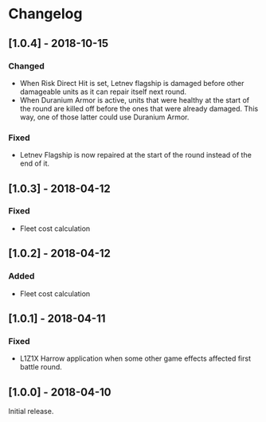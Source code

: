 # Changelog

## [1.0.4] - 2018-10-15
### Changed
- When Risk Direct Hit is set, Letnev flagship is damaged before other damageable units as it can repair itself next round.
- When Duranium Armor is active, units that were healthy at the start of the round are killed off before the ones that were already damaged. This way, one of those latter could use Duranium Armor.
### Fixed
- Letnev Flagship is now repaired at the start of the round instead of the end of it.

## [1.0.3] - 2018-04-12
### Fixed
- Fleet cost calculation

## [1.0.2] - 2018-04-12
### Added
- Fleet cost calculation

## [1.0.1] - 2018-04-11
### Fixed
- L1Z1X Harrow application when some other game effects affected first battle round.

## [1.0.0] - 2018-04-10
Initial release.
